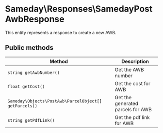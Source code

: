 # Sameday\Responses\SamedayPostAwbResponse

This entity represents a response to create a new AWB.

## Public methods

| Method | Description |
| ------------- | ------------- |
| `string getAwbNumber()` | Get the AWB number |
| `float getCost()` | Get the cost for AWB |
| `Sameday\Objects\PostAwb\ParcelObject[] getParcels()` | Get the generated parcels for AWB |
| `string getPdfLink()` | Get the pdf link for AWB |
